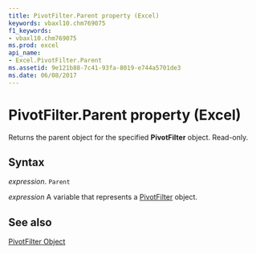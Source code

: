 ```yaml
---
title: PivotFilter.Parent property (Excel)
keywords: vbaxl10.chm769075
f1_keywords:
- vbaxl10.chm769075
ms.prod: excel
api_name:
- Excel.PivotFilter.Parent
ms.assetid: 9e121b88-7c41-93fa-8019-e744a5701de3
ms.date: 06/08/2017
---
```



# PivotFilter.Parent property (Excel)

Returns the parent object for the specified  **PivotFilter** object. Read-only.


## Syntax

_expression_. `Parent`

_expression_ A variable that represents a [PivotFilter](Excel.PivotFilter.md) object.


## See also


[PivotFilter Object](Excel.PivotFilter.md)

